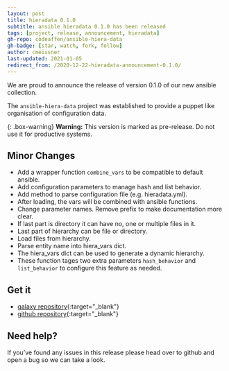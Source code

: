 ```yaml
---
layout: post
title: hieradata 0.1.0
subtitle: ansible hieradata 0.1.0 has been released
tags: [project, release, announcement, hieradata]
gh-repo: codeaffen/ansible-hiera-data
gh-badge: [star, watch, fork, follow]
author: cmeissner
last-updated: 2021-01-05
redirect_from: /2020-12-22-hieradata-announcement-0.1.0/
---
```


We are proud to announce the release of version 0.1.0 of our new ansible collection.

The `ansible-hiera-data` project was established to provide a puppet like organisation of configuration data.

{: .box-warning}
**Warning:** This version is marked as pre-release. Do not use it for productive systems.

## Minor Changes

- Add a wrapper function `combine_vars` to be compatible to default ansible.
- Add configuration parameters to manage hash and list behavior.
- Add method to parse configuration file (e.g. hieradata.yml).
- After loading, the vars will be combined with ansible functions.
- Change parameter names. Remove prefix to make documentation more clear.
- If last part is directory it can have no, one or multiple files in it.
- Last part of hierarchy can be file or directory.
- Load files from hierarchy.
- Parse entity name into hiera_vars dict.
- The hiera_vars dict can be used to generate a dynamic hierarchy.
- These function tages two extra parameters `hash_behavior` and `list_behavior` to configure this feature as needed.

## Get it

- [galaxy repository](https://galaxy.ansible.com/codeaffen/phpipam){:target="_blank"}
- [github repository](https://github.com/codeaffen/phpipam-ansible-modules){:target="_blank"}

## Need help?

If you’ve found any issues in this release please head over to github and open a bug so we can take a look.
